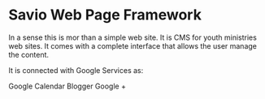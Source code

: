 Savio Web Page Framework
=====

In a sense this is mor than a simple web site. It is CMS for youth ministries web sites. It comes with a complete interface that allows the user manage the content.

It is connected with Google Services as:

Google Calendar
Blogger
Google +
